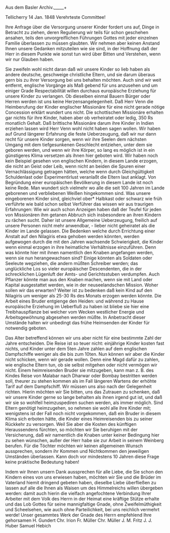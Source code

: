 Aus dem Basler Archiv._____+

 Tellicherry 14 Jan. 1848
Verehrteste Committee!

Ihre Anfrage über die Versorgung unserer Kinder fordert uns auf, Dinge in Betracht zu ziehen, deren Regulierung wir teils für schon geschehen ansahen, teils den unvorgreiflichen Führungen Gottes mit jeder einzelnen Familie überlassen zu müssen glaubten. Wir nehmen aber keinen Anstand Ihnen unsere Gedanken mitzuteilen wie sie sind, in der Hoffnung daß der Herr in diesem Punkte wie sonst tun wird über Bitten und Verstehen, wenn wir nur Glauben haben.

Sie zweifeln wohl nicht daran daß wir unsere Kinder so lieb haben als andere deutsche, geschweige christliche Eltern, und sie darum überaus gern bis zu ihrer Versorgung bei uns behalten möchten. Auch sind wir weit entfernt, englische Vorgänge als Maß gebend für uns anzusehen und um einiger Grade Respectabilität willen durchaus europäische Erziehung für unsere Kinder zu verlangen. Ob dieselben einmal Bauern Bürger oder Herren werden ist uns keine Herzensangelegenheit. Daß Herr Venn die Heimberufung der Kinder englischer Missionäre für eine nicht gerade nötige Concession erklärt wundert uns nicht. Die schottischen Missionäre erhalten gar nichts für ihre Kinder, haben aber ob verheiratet oder ledig, 350 Rs monatlich Gehalt. Daß brittische Missionäre darum ihre Kinder in Indien erziehen lassen wird Herr Venn wohl nicht haben sagen wollen. Wir haben auf Grund längerer Erfahrung die feste Ueberzeugung, daß wir nur dann recht für unsere Kinder sorgen, wenn wir ihre Seelen dem nächsten Umgang mit dem tiefgesunkenen Geschlecht entziehen, unter dem sie geboren werden, und wenn wir ihre Körper, so lang es möglich ist in ein günstigeres Klima versetzen als ihnen hier geboten wird. Wir haben noch kein Beispiel gesehen von englischen Kindern, in diesem Lande erzogen, die nicht an Geist oder Leib, wenn nicht an beiden die Spuren einer Vernachlässigung getragen hätten, welche wenn durch Gleichgültigkeit Schuldenlast oder Experimentirlust veranlaßt die Eltern laut anklagt. Von Begründung einer europäischen Bevölkerung in diesem Lande ist noch keine Rede. Man wundert sich vielmehr wo alle die seit 100 Jahren im Lande geborenen und verbliebenen Weißen hingekommen sind. Was unsere eingeborenen Kinder sind, gleichviel ober* Halbkast oder schwarz wie früh verführte wie bald schon selbst Verführer das wissen wir aus traurigen Erfahrungen: Wie wir auch schon Anzeigen haben daß der Teufel für jeden von Missionären ihm getanen Abbruch sich insbesondere an ihren Kindern zu rächen sucht. Daher ist unsere Allgemeine Ueberzeugung, freilich auf unsere Personen nicht mehr anwendbar, - lieber nicht geheiratet als die Kinder im Lande gelassen. 
Die Bedenken welche durch Errichtung einer Anstalt auf den Nilagiris etwa gehoben werden könnten, werden aufgewogen durch die mit den Jahren wachsende Schwierigkeit, die Kinder wenn einmal erzogen in ihre heimatliche Verhältnisse einzuführen. Denn was könnte hier mit ihnen namentlich den Knaben angefangen werden, wenn sie nun herangewachsen sind? Einige könnten als Soldaten oder Seeleute wegziehen, die andern müßten Schreiber werden; das unglückliche Los so vieler europäischer Descendenten, die in der schrecklichen Lügenluft der Amts- und Gerichtsstuben verdumpfen. Auch Pflanzer könnte man aus den Knaben machen, wenn sie mit Land oder Kapital ausgestattet werden, wie in der neuseelandschen Mission. Woher sollen wir das erwarten? Weiter ist zu bedenken daß kein Kind auf den Nilagiris um weniger als 25-30 Rs des Monats erzogen werden könnte. Die Arbeit eines Bruder entgienge den Heiden: und während zu Hause europäische Erziehung im Ueberfluß zu haben ist bliebe sie hier eine Treibhauspflanze bei welcher vom Wecken westlicher Energie und Arbeitsgewöhnung abgesehen werden müßte. In Anbetracht dieser Umstände halten wir unbedingt das frühe Heimsenden der Kinder für notwendig geboten.

Das Alter betreffend können wir uns aber nicht für eine bestimmte Zahl der Jahre entscheiden. Die Reise ist so teuer nicht: einjährige Kinder kosten fast nichts, und Kinder unter dem 5ten Jahre zahlen auf dem englischen Dampfschiffe weniger als die bis zum 10ten. Nun können wir aber die Kinder nicht schicken, wenn wir gerade wollen. Denn eine Magd dafür zu zahlen, wie englische Eltern tun, ob sie selbst mitgehen oder nicht vermögen wir nicht. Einem heimreisenden Bruder sie mitzugeben, kann man z. B. des Kindes Reise von Malabar nach Dharwar oder Bombay bestritten werden soll, theurer zu stehen kommen als im Fall längeren Wartens der erhöhte Tarif auf dem Dampfschiff. Wir müssen uns also nach der Gelegenheit richten. Hierin möchten wir Sie bitten, uns das Zutrauen zu schenken, daß wir unsere Kinder gerne so lange behalten als ihnen irgend gut ist, und daß wir sie so wohlfeil heimzuspediren suchen werden, als immer möglich. Sind Eltern genötigt heimzugehen, so nehmen sie wohl alle ihre Kinder mit; wenigstens ist der Fall noch nicht vorgekommen, daß ein Bruder in diesem Klima sich erboten hätte, die Kinder eines Heimreisenden bis zu seiner Rückkehr zu versorgen. 
Weil Sie aber die Kosten des künftigen Heraussendens fürchten, so möchten wir Sie beruhigen mit der Versicherung, daß wir namentlich die Knaben unter keiner Bedingung hier zu sehen wünschen, außer der Herr habe sie zur Arbeit in seinem Weinberg berufen. Für die Töchter möchten wir keinen allgemeinen Wunsch aussprechen, sondern ihr Kommen und Nichtkommen den jeweiligen Umständen überlassen. Kann doch vor mindestens 10 Jahren diese Frage keine praktische Bedeutung haben!

Indem wir Ihnen unsern Dank aussprechen für alle Liebe, die Sie schon den Kindern eines von uns erwiesen haben, möchten wir Sie und die Brüder im Vaterland hiemit dringend gebeten haben, dieselbe Liebe überfließen zu lassen auf alle die Ihnen als Waisen um des Himmelreichs willen übergeben werden: damit auch hierin die vielfach angefochtene Verbindung Ihrer Arbeiter mit dem Volk des Herrn in der Heimat eine kräftige Stütze erhalte und das Lob Gottes für seine mannigfaltige Gnade, ohne Zweifelmüthigkeit und Scheelsehen, wie auch ohne Parteilichkeit, bei uns reichlich vermehrt werde! 
Unser gesammtes Werk der Gnade des Herrn empfehlend
 Ihre gehorsamen
 H. Gundert
 Chr. Irion
 Fr. Müller
 Chr. Müller
 J. M. Fritz
 J. J. Huber
 Samuel Hebich

